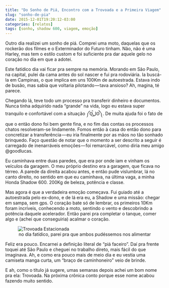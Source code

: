 ```yaml
---
title: "Do Sonho de Piá, Encontro com a Trovoada e a Primeira Viagem"
slug: "sonho-de-pia"
date: 2015-12-01T19:20:12-03:00
categories: [relatos]
tags: [sonho, shadow 600, viagem, emoção]
---
```


Outro dia realizei um sonho de piá. Comprei uma moto, daquelas que os rockerão dos filmes e o Exterminador do Futuro tinham. Não, não é uma Harley, mas tem o estilo custom e foi suficiente pra dar aquele gelo no coração no dia em que a adotei.

Este fatídico dia vai ficar pra sempre na memória. Morando em São Paulo, na capital, pulei da cama antes do sol nascer e fui pra rodoviária. Ia buscá-la em Campinas, o que implica em uns 100Km de autoestrada. Estava indo de busão, mas sabia que voltaria pilotando — tava ansioso? Ah, magina, té parece.

Chegando lá, teve todo um processo pra transferir dinheiro e documentos. Nunca tinha adquirido nada “grande” na vida, logo eu estava super tranquilo e confortável com a situação ༼ʘ̚ل͜ʘ̚༽. De muita ajuda foi o fato de que o então dono foi bem gente fina, e no fim das contas os processos chatos resolveram-se lindamente.
Fomos então à casa do então dono para concretizar a transferência — eu iria finalmente por as mãos no tão sonhado brinquedo. Faço questão de notar que o momento a ser descrito a seguir é carregado de inenarráveis emoções — foi remarcável, como diria meu amigo @goodlucas.

Eu caminhava entre duas paredes, que era por onde iam e vinham os veículos da garagem. O meu próprio destino era a garagem, que ficava no térreo. A parede da direita acabou antes, e então pude vislumbrar, lá no canto direito, no sentido em que eu caminhava, na última vaga, a minha Honda Shadow 600. 200Kg de beleza, potência e classe.

Mas agora é que a verdadeira emoção começava. Fui guiado até a autoestrada pelo ex-dono, e de lá era eu, a Shadow e uma missão: chegar em sampa, sem gps. O coração bate só de lembrar, os primeiros 10Km foram incríveis, conhecendo a moto, sentindo o vento e descobrindo a potência daquele acelerador. Então parei pra completar o tanque, comer algo e (achei que conseguiria) acalmar o coração.

<figure>
  <img src="/img/trovoada.jpeg" alt="Trovoada Estacionada" />
  <figcaption style="text-align: center;">
      <small">no dia fatídico, parei pra que ambos pudéssemos nos alimentar</small>
  </figcaption>
</figure>

Feliz era pouco. Encarnei a definição literal de “piá faceiro”. Daí pra frente toquei até São Paulo e cheguei no trabalho direto, mais fácil do que imaginava. Ah, e como era pouco mais de meio dia e eu vestia uma camiseta manga curta, um “braço de caminhoneiro” veio de brinde.

E ah, como o título já sugere, umas semanas depois achei um bom nome pra ela: Trovoada. Na próxima crônica conto porque esse nome acabou fazendo muito sentido.

